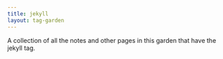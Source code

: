```yaml
---
title: jekyll
layout: tag-garden
--- 
```

A collection of all the notes and other pages in this garden that have the jekyll tag.

